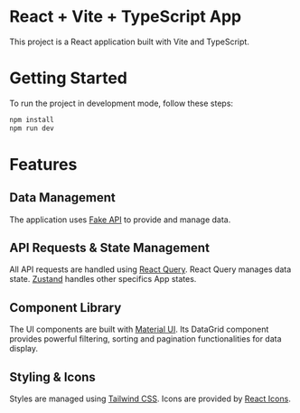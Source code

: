 # React + Vite + TypeScript App

This project is a React application built with Vite and TypeScript.

# Getting Started

To run the project in development mode, follow these steps:

```sh
npm install
npm run dev
```

# Features

## Data Management

The application uses [Fake API](https://jsoning.com/api/) to provide and manage data.

## API Requests & State Management

All API requests are handled using [React Query](https://tanstack.com/query/latest). React Query manages data state.
[Zustand](https://zustand-demo.pmnd.rs/) handles other specifics App states.

## Component Library

The UI components are built with [Material UI](https://mui.com/material-ui/getting-started/). Its DataGrid component provides powerful filtering, sorting and pagination functionalities for data display.

## Styling & Icons

Styles are managed using [Tailwind CSS](https://tailwindcss.com/).
Icons are provided by [React Icons](https://react-icons.github.io/react-icons/).

